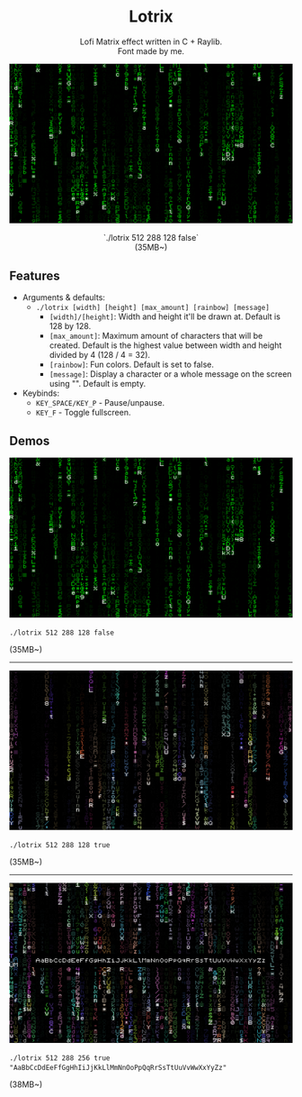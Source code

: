<h1 align="center">Lotrix</h1>
<p align="center"> Lofi Matrix effect written in C + Raylib.<br>Font made by me.</p>

![](demos/demo0.png)
<center>`./lotrix 512 288 128 false`<br>(35MB~)</center>

## Features
- Arguments & defaults:
  - `./lotrix [width] [height] [max_amount] [rainbow] [message]`
    - `[width]/[height]`: Width and height it'll be drawn at. Default is 128 by 128.
    - `[max_amount]`: Maximum amount of characters that will be created. Default is the highest value between width and height divided by 4 (128 / 4 = 32).
    - `[rainbow]`: Fun colors. Default is set to false.
    - `[message]`: Display a character or a whole message on the screen using "". Default is empty.
- Keybinds:
  - `KEY_SPACE/KEY_P` - Pause/unpause.
  - `KEY_F` - Toggle fullscreen.

## Demos

![](demos/demo0.png)

`./lotrix 512 288 128 false`

(35MB~)

---
![](demos/demo1.png)

`./lotrix 512 288 128 true`

(35MB~)

---
![](demos/demo2.png)

`./lotrix 512 288 256 true "AaBbCcDdEeFfGgHhIiJjKkLlMmNnOoPpQqRrSsTtUuVvWwXxYyZz"`

(38MB~)

